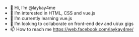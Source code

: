 - 👋 Hi, I’m @laykay4me
- 👀 I’m interested in HTML, CSS and vue.js
- 🌱 I’m currently learning vue.js
- 💞️ I’m looking to collaborate on front-end dev and ui/ux gigs
- 📫 How to reach me https://web.facebook.com/laykay4me/

<!---
laykay4me/laykay4me is a ✨ special ✨ repository because its `README.md` (this file) appears on your GitHub profile.
You can click the Preview link to take a look at your changes.
--->
